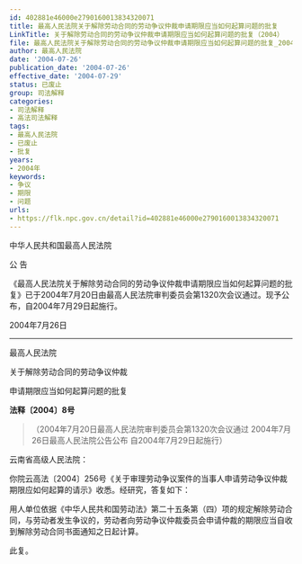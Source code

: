 ```yaml
---
id: 402881e46000e2790160013834320071
title: 最高人民法院关于解除劳动合同的劳动争议仲裁申请期限应当如何起算问题的批复
LinkTitle: 关于解除劳动合同的劳动争议仲裁申请期限应当如何起算问题的批复（2004）
file: 最高人民法院关于解除劳动合同的劳动争议仲裁申请期限应当如何起算问题的批复_20040726_402881e46000e2790160013834320071.docx
author: 最高人民法院
date: '2004-07-26'
publication_date: '2004-07-26'
effective_date: '2004-07-29'
status: 已废止
group: 司法解释
categories:
- 司法解释
- 高法司法解释
tags:
- 最高人民法院
- 已废止
- 批复
years:
- 2004年
keywords:
- 争议
- 期限
- 问题
urls:
- https://flk.npc.gov.cn/detail?id=402881e46000e2790160013834320071
---
```


中华人民共和国最高人民法院

公 告

《最高人民法院关于解除劳动合同的劳动争议仲裁申请期限应当如何起算问题的批复》已于2004年7月20日由最高人民法院审判委员会第1320次会议通过。现予公布，自2004年7月29日起施行。

2004年7月26日

---

最高人民法院

关于解除劳动合同的劳动争议仲裁

申请期限应当如何起算问题的批复

**法释〔2004〕8号**

> （2004年7月20日最高人民法院审判委员会第1320次会议通过 2004年7月26日最高人民法院公告公布 自2004年7月29日起施行）

云南省高级人民法院：

你院云高法〔2004〕256号《关于审理劳动争议案件的当事人申请劳动争议仲裁期限应如何起算的请示》收悉。经研究，答复如下：

用人单位依据《中华人民共和国劳动法》第二十五条第（四）项的规定解除劳动合同，与劳动者发生争议的，劳动者向劳动争议仲裁委员会申请仲裁的期限应当自收到解除劳动合同书面通知之日起计算。

此复。
